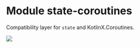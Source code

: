 # Module state-coroutines

Compatibility layer for `state` and KotlinX.Coroutines.

<a href="https://search.maven.org/search?q=g:%22dev.opensavvy.pedestal%22%20AND%20a:%22state-coroutines%22"><img src="https://img.shields.io/maven-central/v/dev.opensavvy.pedestal/state-coroutines.svg?label=Maven%20Central"></a>

